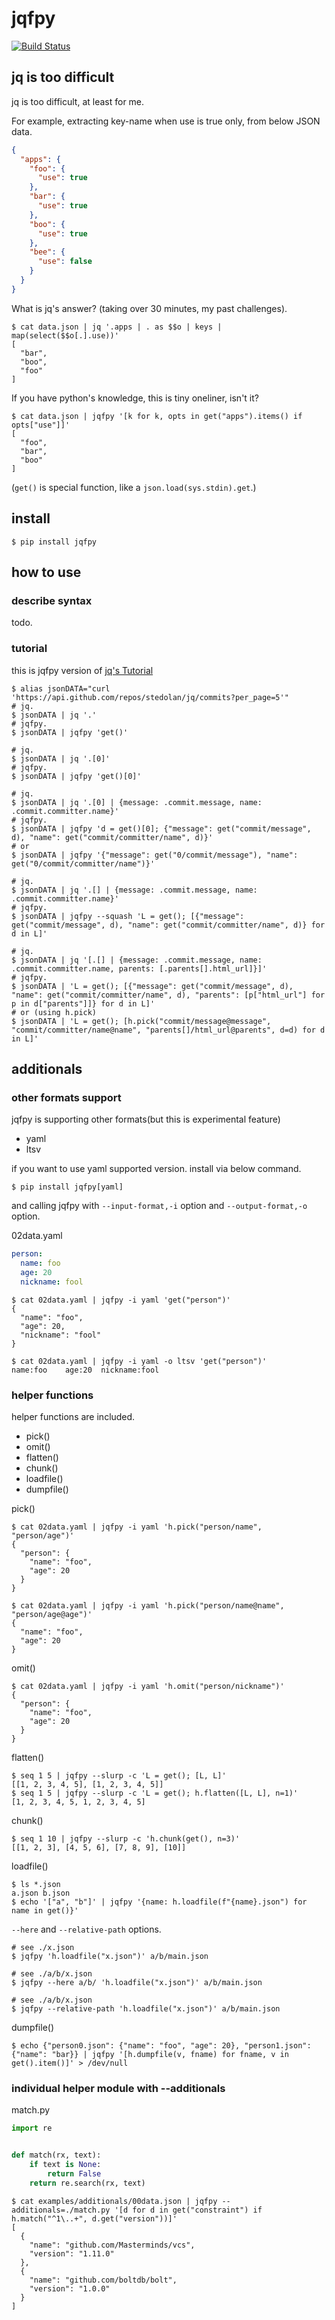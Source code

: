 # jqfpy

[![Build Status](https://travis-ci.org/podhmo/jqfpy.svg?branch=master)](https://travis-ci.org/podhmo/jqfpy)

## jq is too difficult

jq is too difficult, at least for me.

For example, extracting key-name when use is true only, from below JSON data.

```json
{
  "apps": {
    "foo": {
      "use": true
    },
    "bar": {
      "use": true
    },
    "boo": {
      "use": true
    },
    "bee": {
      "use": false
    }
  }
}
```

What is jq's answer? (taking over 30 minutes, my past challenges).

```console
$ cat data.json | jq '.apps | . as $$o | keys | map(select($$o[.].use))'
[
  "bar",
  "boo",
  "foo"
]
```

If you have python's knowledge, this is tiny oneliner, isn't it?

```console
$ cat data.json | jqfpy '[k for k, opts in get("apps").items() if opts["use"]]'
[
  "foo",
  "bar",
  "boo"
]
```

(`get()` is special function, like a `json.load(sys.stdin).get`.)

## install

```console
$ pip install jqfpy
```

## how to use

### describe syntax

todo.

### tutorial

this is jqfpy version of [jq's Tutorial](https://stedolan.github.io/jq/tutorial/)

```console
$ alias jsonDATA="curl 'https://api.github.com/repos/stedolan/jq/commits?per_page=5'"
# jq.
$ jsonDATA | jq '.'
# jqfpy.
$ jsonDATA | jqfpy 'get()'
```

```console
# jq.
$ jsonDATA | jq '.[0]'
# jqfpy.
$ jsonDATA | jqfpy 'get()[0]'
```

```console
# jq.
$ jsonDATA | jq '.[0] | {message: .commit.message, name: .commit.committer.name}'
# jqfpy.
$ jsonDATA | jqfpy 'd = get()[0]; {"message": get("commit/message", d), "name": get("commit/committer/name", d)}'
# or
$ jsonDATA | jqfpy '{"message": get("0/commit/message"), "name": get("0/commit/committer/name")}'
```

```console
# jq.
$ jsonDATA | jq '.[] | {message: .commit.message, name: .commit.committer.name}'
# jqfpy.
$ jsonDATA | jqfpy --squash 'L = get(); [{"message": get("commit/message", d), "name": get("commit/committer/name", d)} for d in L]'
```

```console
# jq.
$ jsonDATA | jq '[.[] | {message: .commit.message, name: .commit.committer.name, parents: [.parents[].html_url]}]'
# jqfpy.
$ jsonDATA | 'L = get(); [{"message": get("commit/message", d), "name": get("commit/committer/name", d), "parents": [p["html_url"] for p in d["parents"]]} for d in L]'
# or (using h.pick)
$ jsonDATA | 'L = get(); [h.pick("commit/message@message", "commit/committer/name@name", "parents[]/html_url@parents", d=d) for d in L]'
```

## additionals

### other formats support

jqfpy is supporting other formats(but this is experimental feature)

- yaml
- ltsv

if you want to use yaml supported version. install via below command.

```console
$ pip install jqfpy[yaml]
```

and calling jqfpy with `--input-format,-i` option and `--output-format,-o` option.

02data.yaml

```yaml
person:
  name: foo
  age: 20
  nickname: fool
```

```console
$ cat 02data.yaml | jqfpy -i yaml 'get("person")'
{
  "name": "foo",
  "age": 20,
  "nickname": "fool"
}

$ cat 02data.yaml | jqfpy -i yaml -o ltsv 'get("person")'
name:foo	age:20	nickname:fool
```

### helper functions

helper functions are included.

- pick()
- omit()
- flatten()
- chunk()
- loadfile()
- dumpfile()

pick()

```console
$ cat 02data.yaml | jqfpy -i yaml 'h.pick("person/name", "person/age")'
{
  "person": {
    "name": "foo",
    "age": 20
  }
}

$ cat 02data.yaml | jqfpy -i yaml 'h.pick("person/name@name", "person/age@age")'
{
  "name": "foo",
  "age": 20
}
```

omit()

```console
$ cat 02data.yaml | jqfpy -i yaml 'h.omit("person/nickname")'
{
  "person": {
    "name": "foo",
    "age": 20
  }
}
```

flatten()

```console
$ seq 1 5 | jqfpy --slurp -c 'L = get(); [L, L]'
[[1, 2, 3, 4, 5], [1, 2, 3, 4, 5]]
$ seq 1 5 | jqfpy --slurp -c 'L = get(); h.flatten([L, L], n=1)'
[1, 2, 3, 4, 5, 1, 2, 3, 4, 5]
```

chunk()

```console
$ seq 1 10 | jqfpy --slurp -c 'h.chunk(get(), n=3)'
[[1, 2, 3], [4, 5, 6], [7, 8, 9], [10]]
```

loadfile()

```console
$ ls *.json
a.json b.json
$ echo '["a", "b"]' | jqfpy '{name: h.loadfile(f"{name}.json") for name in get()}'
```

`--here` and `--relative-path` options.

```console
# see ./x.json
$ jqfpy 'h.loadfile("x.json")' a/b/main.json

# see ./a/b/x.json
$ jqfpy --here a/b/ 'h.loadfile("x.json")' a/b/main.json

# see ./a/b/x.json
$ jqfpy --relative-path 'h.loadfile("x.json")' a/b/main.json
```

dumpfile()

```
$ echo {"person0.json": {"name": "foo", "age": 20}, "person1.json": {"name": "bar}} | jqfpy '[h.dumpfile(v, fname) for fname, v in get().item()]' > /dev/null
```


### individual helper module with --additionals

match.py

```python
import re


def match(rx, text):
    if text is None:
        return False
    return re.search(rx, text)
```

```console
$ cat examples/additionals/00data.json | jqfpy --additionals=./match.py '[d for d in get("constraint") if h.match("^1\..+", d.get("version"))]'
[
  {
    "name": "github.com/Masterminds/vcs",
    "version": "1.11.0"
  },
  {
    "name": "github.com/boltdb/bolt",
    "version": "1.0.0"
  }
]
```
